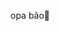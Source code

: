 opa bão👋

<!--
**cowboy22e/cowboy22e** is a ✨ _special_ ✨ repository because its `README.md` (this file) appears on your GitHub profile.

Here are some ideas to get you started:

viva a estética ...
- 🌱 agro é tudo...
- 👯 menino da catira ...
- 🤔 odeio noia ....
- 💬 odeio mensagem ...
- 📫 e o pix: ...
- 😄 agro: ...
- ⚡ jogador de fut: ...
-->
